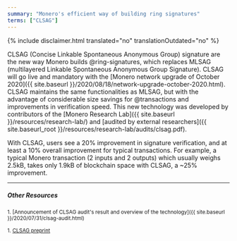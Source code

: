 ```yaml
---
summary: "Monero's efficient way of building ring signatures"
terms: ["CLSAG"]
---
```


{% include disclaimer.html translated="no" translationOutdated="no" %}

CLSAG (Concise Linkable Spontaneous Anonymous Group) signature are the new
way Monero builds @ring-signatures, which replaces MLSAG (multilayered
Linkable Spontaneous Anonymous Group Signature). CLSAG will go live and
mandatory with the [Monero network upgrade of October 2020]({{ site.baseurl
}}/2020/08/18/network-upgrade-october-2020.html). CLSAG maintains the same
functionalities as MLSAG, but with the advantage of considerable size
savings for @transactions and improvements in verification speed. This new
technology was developed by contributors of the [Monero Research Lab]({{
site.baseurl }}/resources/research-lab/) and [audited by external
researchers]({{ site.baseurl_root
}}/resources/research-lab/audits/clsag.pdf).

With CLSAG, users see a 20% improvement in signature verification, and at
least a 10% overall improvement for typical transactions. For example, a
typical Monero transaction (2 inputs and 2 outputs) which usually weighs
2.5kB, takes only 1.9kB of blockchain space with CLSAG, a ~25% improvement.

---

##### Other Resources

<sub>1. [Announcement of CLSAG audit's result and overview of the technology]({{ site.baseurl }}/2020/07/31/clsag-audit.html)</sub><br>

<sub>1. [CLSAG preprint](https://eprint.iacr.org/2019/654)</sub>
